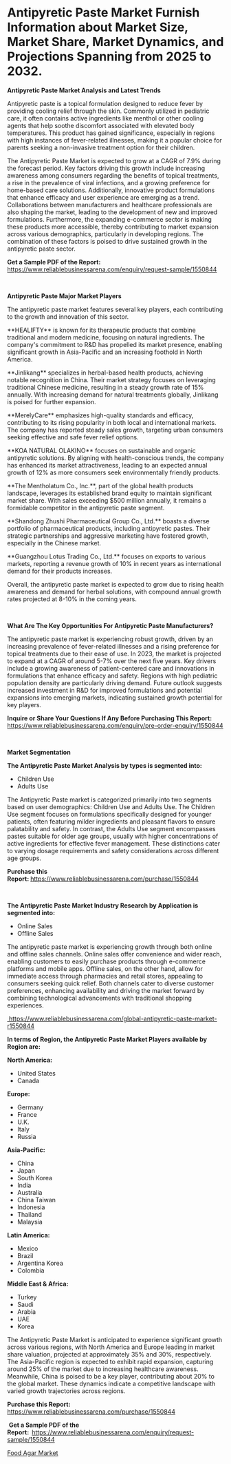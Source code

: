 <p><h1>Antipyretic Paste Market Furnish Information about Market Size, Market Share, Market Dynamics, and Projections Spanning from 2025 to 2032.</h1></p><p><strong>Antipyretic Paste Market Analysis and Latest Trends</strong></p>
<p><p>Antipyretic paste is a topical formulation designed to reduce fever by providing cooling relief through the skin. Commonly utilized in pediatric care, it often contains active ingredients like menthol or other cooling agents that help soothe discomfort associated with elevated body temperatures. This product has gained significance, especially in regions with high instances of fever-related illnesses, making it a popular choice for parents seeking a non-invasive treatment option for their children.</p><p>The Antipyretic Paste Market is expected to grow at a CAGR of 7.9% during the forecast period. Key factors driving this growth include increasing awareness among consumers regarding the benefits of topical treatments, a rise in the prevalence of viral infections, and a growing preference for home-based care solutions. Additionally, innovative product formulations that enhance efficacy and user experience are emerging as a trend. Collaborations between manufacturers and healthcare professionals are also shaping the market, leading to the development of new and improved formulations. Furthermore, the expanding e-commerce sector is making these products more accessible, thereby contributing to market expansion across various demographics, particularly in developing regions. The combination of these factors is poised to drive sustained growth in the antipyretic paste sector.</p></p>
<p><strong>Get a Sample PDF of the Report:&nbsp;</strong> <a href="https://www.reliablebusinessarena.com/enquiry/request-sample/1550844?utm_campaign=1841&utm_medium=2&utm_source=Github&utm_content=ia&utm_term=06022025&utm_id=antipyretic-paste">https://www.reliablebusinessarena.com/enquiry/request-sample/1550844</a></p>
<p>&nbsp;</p>
<p><strong>Antipyretic Paste Major Market Players</strong></p>
<p><p>The antipyretic paste market features several key players, each contributing to the growth and innovation of this sector. </p><p>**HEALIFTY** is known for its therapeutic products that combine traditional and modern medicine, focusing on natural ingredients. The company's commitment to R&D has propelled its market presence, enabling significant growth in Asia-Pacific and an increasing foothold in North America.</p><p>**Jinlikang** specializes in herbal-based health products, achieving notable recognition in China. Their market strategy focuses on leveraging traditional Chinese medicine, resulting in a steady growth rate of 15% annually. With increasing demand for natural treatments globally, Jinlikang is poised for further expansion.</p><p>**MerelyCare** emphasizes high-quality standards and efficacy, contributing to its rising popularity in both local and international markets. The company has reported steady sales growth, targeting urban consumers seeking effective and safe fever relief options.</p><p>**KOA NATURAL OLAKINO** focuses on sustainable and organic antipyretic solutions. By aligning with health-conscious trends, the company has enhanced its market attractiveness, leading to an expected annual growth of 12% as more consumers seek environmentally friendly products.</p><p>**The Mentholatum Co., Inc.**, part of the global health products landscape, leverages its established brand equity to maintain significant market share. With sales exceeding $500 million annually, it remains a formidable competitor in the antipyretic paste segment.</p><p>**Shandong Zhushi Pharmaceutical Group Co., Ltd.** boasts a diverse portfolio of pharmaceutical products, including antipyretic pastes. Their strategic partnerships and aggressive marketing have fostered growth, especially in the Chinese market.</p><p>**Guangzhou Lotus Trading Co., Ltd.** focuses on exports to various markets, reporting a revenue growth of 10% in recent years as international demand for their products increases.</p><p>Overall, the antipyretic paste market is expected to grow due to rising health awareness and demand for herbal solutions, with compound annual growth rates projected at 8-10% in the coming years.</p></p>
<p>&nbsp;</p>
<p><strong>What Are The Key Opportunities For Antipyretic Paste Manufacturers?</strong></p>
<p><p>The antipyretic paste market is experiencing robust growth, driven by an increasing prevalence of fever-related illnesses and a rising preference for topical treatments due to their ease of use. In 2023, the market is projected to expand at a CAGR of around 5-7% over the next five years. Key drivers include a growing awareness of patient-centered care and innovations in formulations that enhance efficacy and safety. Regions with high pediatric population density are particularly driving demand. Future outlook suggests increased investment in R&D for improved formulations and potential expansions into emerging markets, indicating sustained growth potential for key players.</p></p>
<p><strong>Inquire or Share Your Questions If Any Before Purchasing This Report:</strong> <a href="https://www.reliablebusinessarena.com/enquiry/pre-order-enquiry/1550844?utm_campaign=1841&utm_medium=2&utm_source=Github&utm_content=ia&utm_term=06022025&utm_id=antipyretic-paste">https://www.reliablebusinessarena.com/enquiry/pre-order-enquiry/1550844</a></p>
<p>&nbsp;</p>
<p><strong>Market Segmentation</strong></p>
<p><strong>The Antipyretic Paste Market Analysis by types is segmented into:</strong></p>
<p><ul><li>Children Use</li><li>Adults Use</li></ul></p>
<p><p>The Antipyretic Paste market is categorized primarily into two segments based on user demographics: Children Use and Adults Use. The Children Use segment focuses on formulations specifically designed for younger patients, often featuring milder ingredients and pleasant flavors to ensure palatability and safety. In contrast, the Adults Use segment encompasses pastes suitable for older age groups, usually with higher concentrations of active ingredients for effective fever management. These distinctions cater to varying dosage requirements and safety considerations across different age groups.</p></p>
<p><strong>Purchase this Report:&nbsp;</strong><a href="https://www.reliablebusinessarena.com/purchase/1550844?utm_campaign=1841&utm_medium=2&utm_source=Github&utm_content=ia&utm_term=06022025&utm_id=antipyretic-paste">https://www.reliablebusinessarena.com/purchase/1550844</a></p>
<p>&nbsp;</p>
<p><strong>The Antipyretic Paste Market Industry Research by Application is segmented into:</strong></p>
<p><ul><li>Online Sales</li><li>Offline Sales</li></ul></p>
<p><p>The antipyretic paste market is experiencing growth through both online and offline sales channels. Online sales offer convenience and wider reach, enabling customers to easily purchase products through e-commerce platforms and mobile apps. Offline sales, on the other hand, allow for immediate access through pharmacies and retail stores, appealing to consumers seeking quick relief. Both channels cater to diverse customer preferences, enhancing availability and driving the market forward by combining technological advancements with traditional shopping experiences.</p></p>
<p><a href="https://www.reliablebusinessarena.com/global-antipyretic-paste-market-r1550844?utm_campaign=1841&utm_medium=2&utm_source=Github&utm_content=ia&utm_term=06022025&utm_id=antipyretic-paste">&nbsp;https://www.reliablebusinessarena.com/global-antipyretic-paste-market-r1550844</a></p>
<p><strong>In terms of Region, the Antipyretic Paste Market Players available by Region are:</strong></p>
<p>
    <p> <strong> North America: </strong>
        <ul>
            <li>United States</li>
            <li>Canada</li>
        </ul>
        </p> 
    <p> <strong> Europe: </strong>
        <ul>
            <li>Germany</li>
            <li>France</li>
            <li>U.K.</li>
            <li>Italy</li>
            <li>Russia</li>
        </ul>
        </p> 
    <p> <strong> Asia-Pacific: </strong>
        <ul>
            <li>China</li>
            <li>Japan</li>
            <li>South Korea</li>
            <li>India</li>
            <li>Australia</li>
            <li>China Taiwan</li>
            <li>Indonesia</li>
            <li>Thailand</li>
            <li>Malaysia</li>
        </ul>
        </p> 
    <p> <strong> Latin America: </strong>
        <ul>
            <li>Mexico</li>
            <li>Brazil</li>
            <li>Argentina Korea</li>
            <li>Colombia</li>
        </ul>
        </p> 
    <p> <strong> Middle East & Africa: </strong>
        <ul>
            <li>Turkey</li>
            <li>Saudi</li>
            <li>Arabia</li>
            <li>UAE</li>
            <li>Korea</li>
        </ul>
    </p>
    </p>
<p><p>The Antipyretic Paste Market is anticipated to experience significant growth across various regions, with North America and Europe leading in market share valuation, projected at approximately 35% and 30%, respectively. The Asia-Pacific region is expected to exhibit rapid expansion, capturing around 25% of the market due to increasing healthcare awareness. Meanwhile, China is poised to be a key player, contributing about 20% to the global market. These dynamics indicate a competitive landscape with varied growth trajectories across regions.</p></p>
<p><strong>Purchase this Report: </strong><a href="https://www.reliablebusinessarena.com/purchase/1550844?utm_campaign=1841&utm_medium=2&utm_source=Github&utm_content=ia&utm_term=06022025&utm_id=antipyretic-paste">https://www.reliablebusinessarena.com/purchase/1550844</a></p>
<p>&nbsp;<strong>Get a Sample PDF of the Report:&nbsp;&nbsp;</strong><a href="https://www.reliablebusinessarena.com/enquiry/request-sample/1550844?utm_campaign=1841&utm_medium=2&utm_source=Github&utm_content=ia&utm_term=06022025&utm_id=antipyretic-paste">https://www.reliablebusinessarena.com/enquiry/request-sample/1550844</a></p>
<p><strong></strong></p>
<p><p><a href="https://github.com/julyju69/Market-Research-Report-List-5/blob/main/food-agar-market.md?utm_campaign=1841&utm_medium=2&utm_source=Github&utm_content=ia&utm_term=06022025&utm_id=antipyretic-paste">Food Agar Market</a></p></p>
